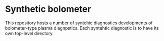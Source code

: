# Synthetic bolometer
This repository hosts a number of syntehic diagnostics developments of bolometer-type plasma diagnpstics. Each syntehtic diagnostic is to have its own top-level directory.
